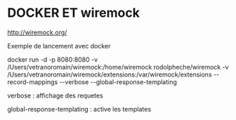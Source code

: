 # DOCKER ET wiremock

http://wiremock.org/

Exemple de lancement avec docker


docker run -d -p 8080:8080 -v /Users/vetranoromain/wiremock:/home/wiremock rodolpheche/wiremock -v /Users/vetranoromain/wiremock/extensions:/var/wiremock/extensions  --record-mappings --verbose --global-response-templating

verbose : affichage des requetes

global-response-templating : active les templates